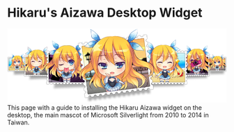 # Hikaru's Aizawa Desktop Widget
![logo](img/application_intro.png)
This page with a guide to installing the Hikaru Aizawa widget on the desktop, the main mascot of Microsoft Silverlight from 2010 to 2014 in Taiwan.
